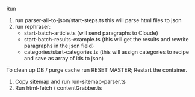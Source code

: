 Run

1. run parser-all-to-json/start-steps.ts this will parse html files to json
2. run rephraser:
    - start-batch-article.ts (will send paragraphs to Cloude)
    - start-batch-results-example.ts (this will get the results and rewrite paragraphs in the json field)
    - categories/start-categories.ts (this will assign categories to recipe and save as array of ids to json)

To clean up DB / purge cache run RESET MASTER;
Restart the container.


1. Copy sitemap and run run-sitemap-parser.ts
2. Run html-fetch / contentGrabber.ts